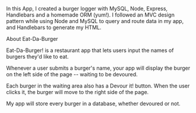 In this App, I created a burger logger with MySQL, Node, Express, Handlebars and a homemade ORM (yum!). 
I followed an MVC design pattern while using Node and MySQL to query and route data in my app, and Handlebars to generate my HTML.

About Eat-Da-Burger


Eat-Da-Burger! is a restaurant app that lets users input the names of burgers they'd like to eat.


Whenever a user submits a burger's name, your app will display the burger on the left side of the page -- waiting to be devoured.


Each burger in the waiting area also has a Devour it! button. When the user clicks it, the burger will move to the right side of the page.


My app will store every burger in a database, whether devoured or not.
